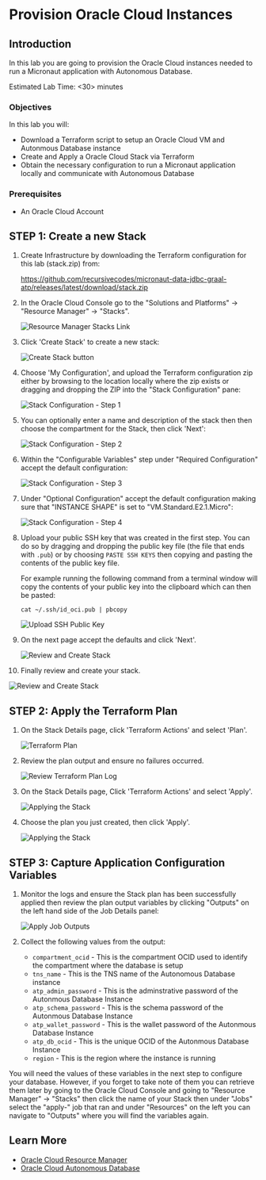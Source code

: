 # Provision Oracle Cloud Instances

## Introduction

In this lab you are going to provision the Oracle Cloud instances needed to run a Micronaut application with Autonomous Database.

Estimated Lab Time: &lt;30&gt; minutes

### Objectives

In this lab you will:

* Download a Terraform script to setup an Oracle Cloud VM and Autonmous Database instance
* Create and Apply a Oracle Cloud Stack via Terraform
* Obtain the necessary configuration to run a Micronaut application locally and communicate with Autonomous Database

### Prerequisites

* An Oracle Cloud Account

## **STEP 1**: Create a new Stack

1. Create Infrastructure by downloading the Terraform configuration for this lab (stack.zip) from:

   https://github.com/recursivecodes/micronaut-data-jdbc-graal-atp/releases/latest/download/stack.zip

2. In the Oracle Cloud Console go to the "Solutions and Platforms" -> "Resource Manager" -> "Stacks".

   ![Resource Manager Stacks Link](images/resource_manager_link.png)

3. Click 'Create Stack' to create a new stack:

   ![Create Stack button](images/create_stack_btn.png)

4. Choose 'My Configuration', and upload the Terraform configuration zip either by browsing to the location locally where the zip exists or dragging and dropping the ZIP into the "Stack Configuration" pane:

   ![Stack Configuration - Step 1](images/stack_info_1.png)

5. You can optionally enter a name and description of the stack then then choose the compartment for the Stack, then click 'Next':

   ![Stack Configuration - Step 2](images/stack_info_2.png)

6. Within the "Configurable Variables" step under "Required Configuration" accept the default configuration:

   ![Stack Configuration - Step 3](images/stack_var_1.png)

7. Under "Optional Configuration" accept the default configuration making sure that "INSTANCE SHAPE" is set to "VM.Standard.E2.1.Micro":

   ![Stack Configuration - Step 4](images/stack_var_2.png)

8. Upload your public SSH key that was created in the first step. You can do so by dragging and dropping the public key file (the file that ends with `.pub`) or by choosing `PASTE SSH KEYS` then copying and pasting the contents of the public key file.

   For example running the following command from a terminal window will copy the contents of your public key into the clipboard which can then be pasted:

   ```
   cat ~/.ssh/id_oci.pub | pbcopy
   ```

   ![Upload SSH Public Key](images/stack_var_3.png)

9. On the next page accept the defaults and click 'Next'. 

   ![Review and Create Stack](images/stack_var_4.png)

10. Finally review and create your stack.

   ![Review and Create Stack](images/review_stack.png)

##  **STEP 2**: Apply the Terraform Plan

1. On the Stack Details page, click 'Terraform Actions' and select 'Plan'.

   ![Terraform Plan](images/stack_plan.png)

2. Review the plan output and ensure no failures occurred.

   ![Review Terraform Plan Log](images/plan_log.png)

3. On the Stack Details page, Click 'Terraform Actions' and select 'Apply'.

   ![Applying the Stack](images/stack_apply.png)

4. Choose the plan you just created, then click 'Apply'.

   ![Applying the Stack](images/stack_apply_2.png)


##  **STEP 3**: Capture Application Configuration Variables

1. Monitor the logs and ensure the Stack plan has been successfully applied then review the plan output variables by clicking "Outputs" on the left hand side of the Job Details panel:

   ![Apply Job Outputs](images/tf_output.png)

2. Collect the following values from the output:

   * `compartment_ocid` - This is the compartment OCID used to identify the compartment where the database is setup
   * `tns_name` - This is the TNS name of the Autonomous Database instance
   * `atp_admin_password` - This is the adminstrative password of the Autonmous Database Instance
   * `atp_schema_password` - This is the schema password of the Autonmous Database Instance
   * `atp_wallet_password` - This is the wallet password of the Autonmous Database Instance
   * `atp_db_ocid` - This is the unique OCID of the Autonmous Database Instance
   * `region` - This is the region where the instance is running

You will need the values of these variables in the next step to configure your database. However, if you forget to take note of them you can retrieve them later by going to the Oracle Cloud Console and going to "Resource Manager" -> "Stacks" then click the name of your Stack then under "Jobs" select the "apply-" job that ran and under "Resources" on the left you can navigate to "Outputs" where you will find the variables again.

## Learn More

* [Oracle Cloud Resource Manager](https://docs.cloud.oracle.com/en-us/iaas/Content/ResourceManager/Concepts/resourcemanager.htm)
* [Oracle Cloud Autonomous Database](https://docs.cloud.oracle.com/en-us/iaas/Content/Database/Concepts/adboverview.htm)

<!-- ## Acknowledgements

* **Author** - <Name, Title, Group>
* **Adapted for Cloud by** -  <Name, Group> -- optional
* **Last Updated By/Date** - <Name, Group, Month Year>
* **Workshop (or Lab) Expiry Date** - <Month Year> -- optional, use this when you are using a Pre-Authorized Request (PAR) URL to an object in Oracle Object Store.

## See an issue?
Please submit feedback using this [form](https://apexapps.oracle.com/pls/apex/f?p=133:1:::::P1_FEEDBACK:1). Please include the *workshop name*, *lab* and *step* in your request.  If you don't see the workshop name listed, please enter it manually. If you would like for us to follow up with you, enter your email in the *Feedback Comments* section. -->
